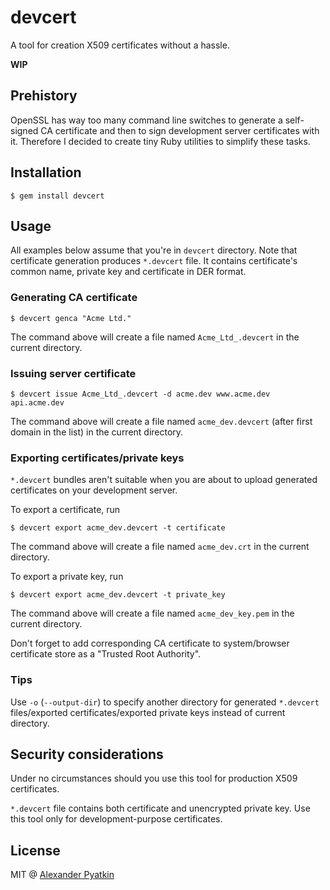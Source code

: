 # devcert
A tool for creation X509 certificates without a hassle.

**WIP**

## Prehistory
OpenSSL has way too many command line switches to generate a self-signed CA certificate and then to sign development server certificates with it. Therefore I decided to create tiny Ruby utilities to simplify these tasks.

## Installation
```
$ gem install devcert
```

## Usage
All examples below assume that you're in `devcert` directory. Note that certificate generation produces `*.devcert` file. It contains certificate's common name, private key and certificate in DER format.
### Generating CA certificate
```
$ devcert genca "Acme Ltd."
```
The command above will create a file named `Acme_Ltd_.devcert` in the current directory.

### Issuing server certificate
```
$ devcert issue Acme_Ltd_.devcert -d acme.dev www.acme.dev api.acme.dev
```
The command above will create a file named `acme_dev.devcert` (after first domain in the list) in the current directory.

### Exporting certificates/private keys
`*.devcert` bundles aren't suitable when you are about to upload generated certificates on your development server.

To export a certificate, run
```
$ devcert export acme_dev.devcert -t certificate
```
The command above will create a file named `acme_dev.crt` in the current directory.

To export a private key, run
```
$ devcert export acme_dev.devcert -t private_key
```
The command above will create a file named `acme_dev_key.pem` in the current directory.

Don't forget to add corresponding CA certificate to system/browser certificate store as a "Trusted Root Authority".

### Tips
Use `-o` (`--output-dir`) to specify another directory for generated `*.devcert` files/exported certificates/exported private keys instead of current directory.

## Security considerations
Under no circumstances should you use this tool for production X509 certificates.

`*.devcert` file contains both certificate and unencrypted private key.
Use this tool only for development-purpose certificates.

## License
MIT @ [Alexander Pyatkin](https://github.com/aspyatkin)
